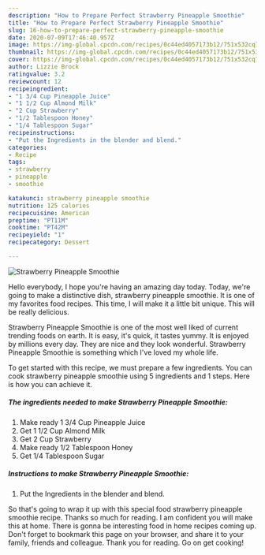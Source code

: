 ```yaml
---
description: "How to Prepare Perfect Strawberry Pineapple Smoothie"
title: "How to Prepare Perfect Strawberry Pineapple Smoothie"
slug: 16-how-to-prepare-perfect-strawberry-pineapple-smoothie
date: 2020-07-09T17:46:40.957Z
image: https://img-global.cpcdn.com/recipes/0c44ed4057173b12/751x532cq70/strawberry-pineapple-smoothie-recipe-main-photo.jpg
thumbnail: https://img-global.cpcdn.com/recipes/0c44ed4057173b12/751x532cq70/strawberry-pineapple-smoothie-recipe-main-photo.jpg
cover: https://img-global.cpcdn.com/recipes/0c44ed4057173b12/751x532cq70/strawberry-pineapple-smoothie-recipe-main-photo.jpg
author: Lizzie Brock
ratingvalue: 3.2
reviewcount: 12
recipeingredient:
- "1 3/4 Cup Pineapple Juice"
- "1 1/2 Cup Almond Milk"
- "2 Cup Strawberry"
- "1/2 Tablespoon Honey"
- "1/4 Tablespoon Sugar"
recipeinstructions:
- "Put the Ingredients in the blender and blend."
categories:
- Recipe
tags:
- strawberry
- pineapple
- smoothie

katakunci: strawberry pineapple smoothie 
nutrition: 125 calories
recipecuisine: American
preptime: "PT11M"
cooktime: "PT42M"
recipeyield: "1"
recipecategory: Dessert

---
```



![Strawberry Pineapple Smoothie](https://img-global.cpcdn.com/recipes/0c44ed4057173b12/751x532cq70/strawberry-pineapple-smoothie-recipe-main-photo.jpg)

Hello everybody, I hope you're having an amazing day today. Today, we're going to make a distinctive dish, strawberry pineapple smoothie. It is one of my favorites food recipes. This time, I will make it a little bit unique. This will be really delicious.



Strawberry Pineapple Smoothie is one of the most well liked of current trending foods on earth. It is easy, it's quick, it tastes yummy. It is enjoyed by millions every day. They are nice and they look wonderful. Strawberry Pineapple Smoothie is something which I've loved my whole life.


To get started with this recipe, we must prepare a few ingredients. You can cook strawberry pineapple smoothie using 5 ingredients and 1 steps. Here is how you can achieve it.

##### The ingredients needed to make Strawberry Pineapple Smoothie:

1. Make ready 1 3/4 Cup Pineapple Juice
1. Get 1 1/2 Cup Almond Milk
1. Get 2 Cup Strawberry
1. Make ready 1/2 Tablespoon Honey
1. Get 1/4 Tablespoon Sugar




##### Instructions to make Strawberry Pineapple Smoothie:

1. Put the Ingredients in the blender and blend.




So that's going to wrap it up with this special food strawberry pineapple smoothie recipe. Thanks so much for reading. I am confident you will make this at home. There is gonna be interesting food in home recipes coming up. Don't forget to bookmark this page on your browser, and share it to your family, friends and colleague. Thank you for reading. Go on get cooking!
